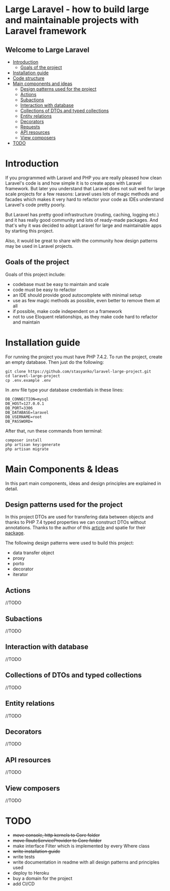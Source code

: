 # Large Laravel  - how to build large and maintainable projects with Laravel framework

## Welcome to Large Laravel

- [Introduction](#Introduction)
	- [Goals of the project](#Goals)
- [Installation guide](#Installation-Guide)
- [Code structure](#Code-Structure)
- [Main components and ideas](#Main-Components-And-Ideas)
    - [Design patterns used for the project](#Design-Patterns-Used)
    - [Actions](#Actions)
    - [Subactions](#Subactions)
    - [Interaction with database](#Interaction-With-Database)
    - [Collections of DTOs and typed collections](#Collections-Of-DTOs)
    - [Entity relations](#Entity-Relations)
    - [Decorators](#Decorators)
    - [Requests](#Requests)
    - [API resources](#API-Resources)
    - [View composers](#View-Composers)
- [TODO](#Todo)

<a id="Introduction"></a>
# Introduction

If you programmed with Laravel and PHP you are really pleased how clean Laravel's code is and how simple it is to create apps with Laravel framework. But later you understand that Laravel does not suit well for large scale projects for a few reasons: Laravel uses lots of magic methods and facades which makes it very hard to refactor your code as IDEs understand Laravel's code pretty poorly.

But Laravel has pretty good infrastructure (routing, caching, logging etc.) and it has really good community and lots of ready-made packages. And that's why it was decided to adopt Laravel for large and maintainable apps by starting this project.

Also, it would be great to share with the community how design patterns may be used in Laravel projects.

<a id="Goals"></a>
## Goals of the project

Goals of this project include:

 - codebase must be easy to maintain and scale
 - code must be easy to refactor
 - an IDE should provide good autocomplete with minimal setup
 - use as few magic methods as possible, even better to remove them at all
 - if possible, make code independent on a framework
 - not to use Eloquent relationships, as they make code hard to refactor and maintain
 
 <a id="Installation-Guide"></a>
# Installation guide
For running the project you must have PHP 7.4.2.
To run the project, create an empty database.
Then just do the following:

    git clone https://github.com/stasyanko/laravel-large-project.git
    cd laravel-large-project
	cp .env.example .env
	

In .env file type your database credentials in these lines:

    DB_CONNECTION=mysql  
    DB_HOST=127.0.0.1  
    DB_PORT=3306  
    DB_DATABASE=laravel  
    DB_USERNAME=root  
    DB_PASSWORD=
After that, run these commands from terminal:
		
    composer install
    php artisan key:generate
    php artisan migrate
	    
 <a id="Main-Components-And-Ideas"></a>
# Main Components & Ideas

In this part main components, ideas and design principles are explained in detail.

<a id="Design-Patterns-Used"></a>
## Design patterns used for the project
 
 In this project DTOs are used for transfering data between objects and thanks to PHP 7.4 typed properties we can construct DTOs without annotations. Thanks to the author of this [article](https://dev.to/zubairmohsin33/data-transfer-object-dto-in-laravel-with-php7-4-typed-properties-2hi9) and spatie for their [package](https://github.com/spatie/data-transfer-object).

 The following design patterns were used to build this project:
 - data transfer object
 - proxy
 - porto
 - decorator
 - iterator

<a id="Actions"></a>
## Actions
//TODO

<a id="Subactions"></a>
## Subactions
//TODO

<a id="Interaction-With-Database"></a>
## Interaction with database
//TODO

<a id="Collections-Of-DTOs"></a>
## Collections of DTOs and typed collections
//TODO

<a id="Entity-Relations"></a>
## Entity relations
//TODO

<a id="Decorators"></a>
## Decorators
//TODO

<a id="API-Resources"></a>
## API resources
//TODO

<a id="View-Composers"></a>
## View composers
//TODO

 <a id="Todo"></a>
# TODO

 - ~~move console, http kernels to Core folder~~
 - ~~move RouteServiceProvider to Core folder~~
 - make interface Filter which is implemented by every Where class
 - ~~write installation guide~~
 - write tests
 - write documentation in readme with all design patterns and principles used 
 - deploy to Heroku
 - buy a domain for the project
 - add CI/CD
